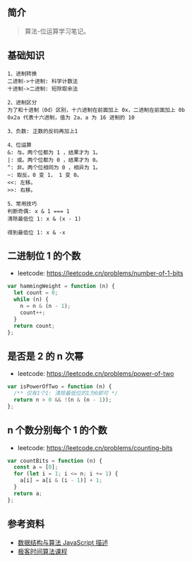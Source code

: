 ## 简介

> 算法-位运算学习笔记。

## 基础知识

```text
1、进制转换
二进制->十进制: 科学计数法
十进制->二进制: 短除取余法

2、进制区分
为了和十进制（0d）区别，十六进制在前面加上 0x，二进制在前面加上 0b
0x2a 代表十六进制，值为 2a，a 为 16 进制的 10

3、负数: 正数的反码再加上1

4、位运算
&: 与。两个位都为 1 ，结果才为 1。
|: 或。两个位都为 0 ，结果才为 0。
^: 非。两个位相同为 0 ，相异为 1。
~: 取反。0 变 1， 1 变 0。
<<: 左移。
>>: 右移。

5、常用技巧
判断奇偶: x & 1 === 1
清除最低位 1: x & (x - 1)

得到最低位 1: x & -x
```

## 二进制位 1 的个数

- leetcode: https://leetcode.cn/problems/number-of-1-bits

```js
var hammingWeight = function (n) {
  let count = 0;
  while (n) {
    n = n & (n - 1);
    count++;
  }
  return count;
};
```

## 是否是 2 的 n 次幂

- leetcode: https://leetcode.cn/problems/power-of-two

```js
var isPowerOfTwo = function (n) {
  /** 仅有1个1: 清除最低位的1为0即可 */
  return n > 0 && !(n & (n - 1));
};
```

## n 个数分别每个 1 的个数

- leetcode: https://leetcode.cn/problems/counting-bits

```js
var countBits = function (n) {
  const a = [0];
  for (let i = 1; i <= n; i += 1) {
    a[i] = a[i & (i - 1)] + 1;
  }
  return a;
};
```

## 参考资料

- [数据结构与算法 JavaScript 描述](https://book.douban.com/subject/25945449/)
- [极客时间算法课程](https://time.geekbang.org/course/intro/100019701)

